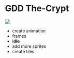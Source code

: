 # GDD The-Crypt

![](https://github.com/odiegosilva1/The-Crypt-2D/blob/main/game/asstes/title01.gif?raw=true)

- create animation
- frames
- **Idle**
- add more sprites
- create tiles 



